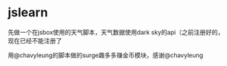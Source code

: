 # jslearn
先做一个在jsbox使用的天气脚本，天气数据使用dark sky的api（之前注册好的，现在已经不能注册了

用@chavyleung的脚本做的surge趣多多赚金币模块，感谢@chavyleung